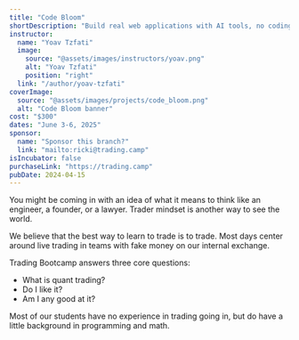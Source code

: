 ```yaml
---
title: "Code Bloom"
shortDescription: "Build real web applications with AI tools, no coding experience required."
instructor:
  name: "Yoav Tzfati"
  image:
    source: "@assets/images/instructors/yoav.png"
    alt: "Yoav Tzfati"
    position: "right"
  link: "/author/yoav-tzfati"
coverImage:
  source: "@assets/images/projects/code_bloom.png"
  alt: "Code Bloom banner"
cost: "$300"
dates: "June 3-6, 2025"
sponsor:
  name: "Sponsor this branch?"
  link: "mailto:ricki@trading.camp"
isIncubator: false
purchaseLink: "https://trading.camp"
pubDate: 2024-04-15
---
```


You might be coming in with an idea of what it means to think like an engineer, a founder, or a lawyer. Trader mindset is another way to see the world.

We believe that the best way to learn to trade is to trade. Most days center around live trading in teams with fake money on our internal exchange.

Trading Bootcamp answers three core questions:
- What is quant trading?
- Do I like it?
- Am I any good at it?

Most of our students have no experience in trading going in, but do have a little background in programming and math. 